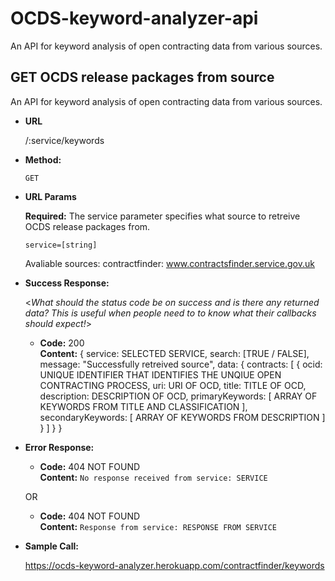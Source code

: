 # OCDS-keyword-analyzer-api
An API for keyword analysis of open contracting data from various sources.

**GET OCDS release packages from source**
----
  An API for keyword analysis of open contracting data from various sources.

* **URL**

  /:service/keywords

* **Method:**

  `GET`
  
*  **URL Params**

   **Required:**
    The service parameter specifies what source to retreive OCDS release packages from.

   `service=[string]`

   Avaliable sources:
    contractfinder: www.contractsfinder.service.gov.uk

* **Success Response:**
  
  <_What should the status code be on success and is there any returned data? This is useful when people need to to know what their callbacks should expect!_>

  * **Code:** 200 <br />
    **Content:** 
    { 
      service: SELECTED SERVICE,
      search: [TRUE / FALSE],
      message: "Successfully retreived source",
      data: {
        contracts: [
          {
            ocid: UNIQUE IDENTIFIER THAT IDENTIFIES THE UNQIUE OPEN CONTRACTING PROCESS,
            uri: URI OF OCD,
            title: TITLE OF OCD,
            description: DESCRIPTION OF OCD,
            primaryKeywords: [
              ARRAY OF KEYWORDS FROM TITLE AND CLASSIFICATION
            ],
            secondaryKeywords: [
              ARRAY OF KEYWORDS FROM DESCRIPTION
            ]
          }
        ]
      }
    }
 
* **Error Response:**

  * **Code:** 404 NOT FOUND <br />
    **Content:** `No response received from service: SERVICE`

  OR

  * **Code:** 404 NOT FOUND <br />
    **Content:** `Response from service: RESPONSE FROM SERVICE`

* **Sample Call:**

  https://ocds-keyword-analyzer.herokuapp.com/contractfinder/keywords
